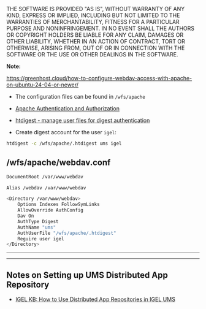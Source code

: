 THE SOFTWARE IS PROVIDED "AS IS", WITHOUT WARRANTY OF ANY KIND, EXPRESS OR IMPLIED, INCLUDING BUT NOT LIMITED TO THE WARRANTIES OF MERCHANTABILITY, FITNESS FOR A PARTICULAR PURPOSE AND NONINFRINGEMENT. IN NO EVENT SHALL THE AUTHORS OR COPYRIGHT HOLDERS BE LIABLE FOR ANY CLAIM, DAMAGES OR OTHER LIABILITY, WHETHER IN AN ACTION OF CONTRACT, TORT OR OTHERWISE, ARISING FROM, OUT OF OR IN CONNECTION WITH THE SOFTWARE OR THE USE OR OTHER DEALINGS IN THE SOFTWARE.

**Note:**

https://greenhost.cloud/how-to-configure-webdav-access-with-apache-on-ubuntu-24-04-or-newer/

- The configuration files can be found in `/wfs/apache`

- [Apache Authentication and Authorization](https://httpd.apache.org/docs/2.4/howto/auth.html)

- [htdigest - manage user files for digest authentication](https://httpd.apache.org/docs/2.4/programs/htdigest.html)

- Create digest account for the user `igel`:

```bash linenums="1"
htdigest -c /wfs/apache/.htdigest ums igel
```

## /wfs/apache/webdav.conf

```bash linenums="1"
DocumentRoot /var/www/webdav

Alias /webdav /var/www/webdav

<Directory /var/www/webdav>
    Options Indexes FollowSymLinks
    AllowOverride AuthConfig
    Dav On
    AuthType Digest
    AuthName "ums"
    AuthUserFile "/wfs/apache/.htdigest"
    Reguire user igel
</Directory>
```

-----

-----

## Notes on Setting up UMS Distributed App Repository

- [IGEL KB: How to Use Distributed App Repositories in IGEL UMS](https://kb.igel.com/en/universal-management-suite/current/how-to-use-distributed-app-repositories-in-igel-um)